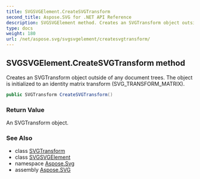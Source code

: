 ```yaml
---
title: SVGSVGElement.CreateSVGTransform
second_title: Aspose.SVG for .NET API Reference
description: SVGSVGElement method. Creates an SVGTransform object outside of any document trees. The object is initialized to an identity matrix transform SVG_TRANSFORM_MATRIX
type: docs
weight: 180
url: /net/aspose.svg/svgsvgelement/createsvgtransform/
---
```

## SVGSVGElement.CreateSVGTransform method

Creates an SVGTransform object outside of any document trees. The object is initialized to an identity matrix transform (SVG_TRANSFORM_MATRIX).

```csharp
public SVGTransform CreateSVGTransform()
```

### Return Value

An SVGTransform object.

### See Also

* class [SVGTransform](../../../aspose.svg.datatypes/svgtransform/)
* class [SVGSVGElement](../)
* namespace [Aspose.Svg](../../../aspose.svg/)
* assembly [Aspose.SVG](../../../)
